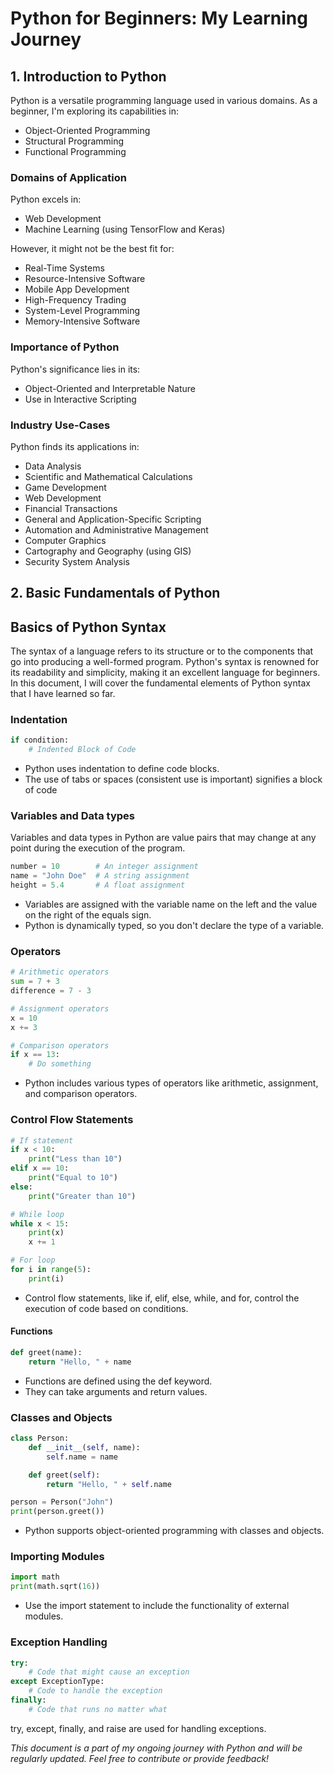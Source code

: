 # Python for Beginners: My Learning Journey

## 1. Introduction to Python

Python is a versatile programming language used in various domains. As a beginner, I'm exploring its capabilities in:

- Object-Oriented Programming
- Structural Programming
- Functional Programming

### Domains of Application

Python excels in:

- Web Development
- Machine Learning (using TensorFlow and Keras)

However, it might not be the best fit for:

- Real-Time Systems
- Resource-Intensive Software
- Mobile App Development
- High-Frequency Trading
- System-Level Programming
- Memory-Intensive Software

### Importance of Python

Python's significance lies in its:

- Object-Oriented and Interpretable Nature
- Use in Interactive Scripting

### Industry Use-Cases

Python finds its applications in:

- Data Analysis
- Scientific and Mathematical Calculations
- Game Development
- Web Development
- Financial Transactions
- General and Application-Specific Scripting
- Automation and Administrative Management
- Computer Graphics
- Cartography and Geography (using GIS)
- Security System Analysis

## 2. Basic Fundamentals of Python
## Basics of Python Syntax
The syntax of a language refers to its structure or to the components that go into producing a well-formed program. 
Python's syntax is renowned for its readability and simplicity, making it an excellent language for beginners. In this document, I will cover the fundamental elements of Python syntax that I have learned so far.
### Indentation
```python
if condition:
    # Indented Block of Code
```  
   
- Python uses indentation to define code blocks.
- The use of tabs or spaces (consistent use is important) signifies a block of code</li>

### Variables and Data types
Variables and data types in Python are value pairs that may change at any point  during the execution of the program.

```python
number = 10        # An integer assignment
name = "John Doe"  # A string assignment
height = 5.4       # A float assignment
```
- Variables are assigned with the variable name on the left and the value on the right of the equals sign.
- Python is dynamically typed, so you don't declare the type of a variable.
### Operators
```python
# Arithmetic operators
sum = 7 + 3
difference = 7 - 3

# Assignment operators
x = 10
x += 3

# Comparison operators
if x == 13:
    # Do something
```
- Python includes various types of operators like arithmetic, assignment, and comparison operators.
### Control Flow Statements
```python
# If statement
if x < 10:
    print("Less than 10")
elif x == 10:
    print("Equal to 10")
else:
    print("Greater than 10")

# While loop
while x < 15:
    print(x)
    x += 1

# For loop
for i in range(5):
    print(i)
```
- Control flow statements, like if, elif, else, while, and for, control the execution of code based on conditions.
#### Functions
```python
def greet(name):
    return "Hello, " + name
```
- Functions are defined using the def keyword.
- They can take arguments and return values.
### Classes and Objects
```python
class Person:
    def __init__(self, name):
        self.name = name

    def greet(self):
        return "Hello, " + self.name

person = Person("John")
print(person.greet())
```
- Python supports object-oriented programming with classes and objects.
### Importing Modules
```python
import math
print(math.sqrt(16))
```
- Use the import statement to include the functionality of external modules.
### Exception Handling
```python
try:
    # Code that might cause an exception
except ExceptionType:
    # Code to handle the exception
finally:
    # Code that runs no matter what
````
try, except, finally, and raise are used for handling exceptions.








_This document is a part of my ongoing journey with Python and will be regularly updated. Feel free to contribute or provide feedback!_

